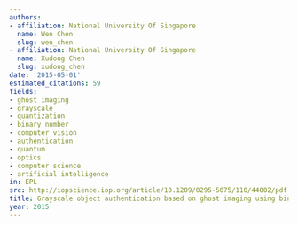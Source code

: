```yaml
---
authors:
- affiliation: National University Of Singapore
  name: Wen Chen
  slug: wen_chen
- affiliation: National University Of Singapore
  name: Xudong Chen
  slug: xudong_chen
date: '2015-05-01'
estimated_citations: 59
fields:
- ghost imaging
- grayscale
- quantization
- binary number
- computer vision
- authentication
- quantum
- optics
- computer science
- artificial intelligence
in: EPL
src: http://iopscience.iop.org/article/10.1209/0295-5075/110/44002/pdf
title: Grayscale object authentication based on ghost imaging using binary signals
year: 2015
---
```

